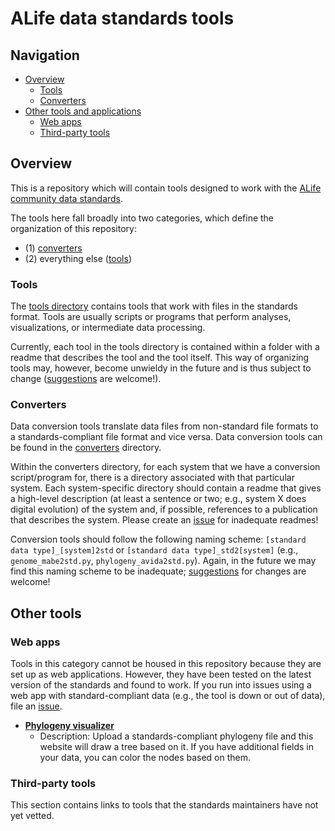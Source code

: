 
# ALife data standards tools

## Navigation

- [Overview](#overview)
  - [Tools](#tools)
  - [Converters](#converters)
- [Other tools and applications](#other-tools)
  - [Web apps](#web-apps)
  - [Third-party tools](#third-party-tools)

## Overview

This is a repository which will contain tools designed to work with the
[ALife community data standards](https://alife-data-standards.github.io/alife-data-standards/).

The tools here fall broadly into two categories, which define the organization of
this repository:

- (1) [converters](#converters)
- (2) everything else ([tools](#tools))

### Tools

The [tools directory](./tools/) contains tools that work with files in the standards
format. Tools are usually scripts or programs that perform analyses, visualizations,
or intermediate data processing.

Currently, each tool in the tools directory is contained within a folder with a
readme that describes the tool and the tool itself. This way of organizing tools
may, however, become unwieldy in the future and is thus subject to change ([suggestions](https://github.com/alife-data-standards/alife-data-tools/issues)
are welcome!).

### Converters

Data conversion tools translate data files from non-standard file formats to a
standards-compliant file format and vice versa. Data conversion tools can be found
in the [converters](./converters/) directory.

Within the converters directory, for each system that we have a conversion script/program
for, there is a directory associated with that particular system. Each system-specific
directory should contain a readme that gives a high-level description (at least
a sentence or two; e.g., system X does digital evolution) of the system and, if
possible, references to a publication that describes the system. Please create an
[issue](https://github.com/alife-data-standards/alife-data-tools/issues) for
inadequate readmes!

Conversion tools should follow the following naming scheme: `[standard data type]_[system]2std`
or `[standard data type]_std2[system]` (e.g., `genome_mabe2std.py`, `phylogeny_avida2std.py`).
Again, in the future we may find this naming scheme to be inadequate; [suggestions](https://github.com/alife-data-standards/alife-data-tools/issues)
for changes are welcome!

## Other tools

### Web apps

Tools in this category cannot be housed in this repository because they are set up as web applications. However, they have been tested on the latest version of the standards and found to work. If you run into issues using a web app with standard-compliant data (e.g.,
the tool is down or out of data), file an [issue](https://github.com/alife-data-standards/alife-data-tools/issues).

- [**Phylogeny visualizer**](https://emilydolson.github.io/lineage_viz_tool/standards_viz.html)
  - Description: Upload a standards-compliant phylogeny file and this website will draw a tree based on it. If you have additional fields in your data, you can color the nodes based on them.

### Third-party tools

This section contains links to tools that the standards maintainers have not yet vetted.
